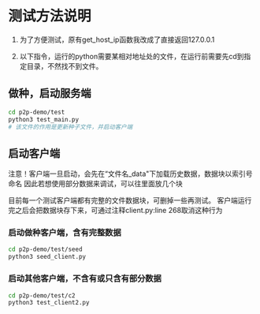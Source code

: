 # 测试方法说明

1. 为了方便测试，原有get_host_ip函数我改成了直接返回127.0.0.1

1. 以下指令，运行的python需要某相对地址处的文件，在运行前需要先cd到指定目录，不然找不到文件。

## 做种，启动服务端
```sh
cd p2p-demo/test
python3 test_main.py
# 该文件的作用是更新种子文件，并启动客户端 
```

## 启动客户端

注意！客户端一旦启动，会先在“文件名_data"下加载历史数据，数据块以索引号命名
因此若想使用部分数据来调试，可以往里面放几个块

目前每一个测试客户端都有完整的文件数据块，可删掉一些再测试。
客户端运行完之后会把数据块存下来，可通过注释client.py:line 268取消这种行为

### 启动做种客户端，含有完整数据
```sh
cd p2p-demo/test/seed
python3 seed_client.py
```

### 启动其他客户端，不含有或只含有部分数据

```sh
cd p2p-demo/test/c2
python3 test_client2.py
```


